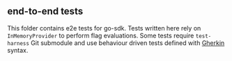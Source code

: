 ## end-to-end tests

This folder contains e2e tests for go-sdk. Tests written here rely on `InMemoryProvider` to perform flag evaluations.
Some tests require `test-harness` Git submodule and use behaviour driven tests defined with [Gherkin](https://cucumber.io/docs/gherkin/reference/) syntax.

